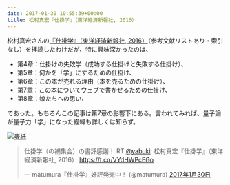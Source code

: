 ```yaml
---
date: 2017-01-30 10:55:39+00:00
title: 松村真宏『仕掛学』（東洋経済新報社, 2016）
---
```


松村真宏さんの[『仕掛学』（東洋経済新報社, 2016）](https://www.amazon.co.jp/dp/4492233733?tag=inquisitor-22)（参考文献リストあり・索引なし）を拝読したわけだが、特に興味深かったのは、

* 第4章：仕掛けの失敗学（成功する仕掛けと失敗する仕掛け）、
* 第5章：何かを「学」にするための仕掛け、
* 第6章：この本が売れる理由（本を売るための仕掛け）、
* 第7章：この本についてウェブで書かせるための仕掛け、
* 第8章：娘たちへの思い、

であった。もちろんこの記事は第7章の影響下にある。言われてみれば、量子論が量子力「学」になった経緯も詳しくは知らず。

[![表紙](https://images-fe.ssl-images-amazon.com/images/P/4492233733.09.jpg)](https://www.amazon.co.jp/dp/4492233733?tag=inquisitor-22)

<blockquote class="twitter-tweet" data-lang="ja"><p lang="ja" dir="ltr">仕掛学（の補集合）の書評感謝！ RT <a href="https://twitter.com/yabuki">@yabuki</a>: 松村真宏『仕掛学』（東洋経済新報社, 2016） <a href="https://t.co/VYdHWPcEGo">https://t.co/VYdHWPcEGo</a></p>&mdash; matumura『仕掛学』好評発売中！ (@matumura) <a href="https://twitter.com/matumura/status/826068630479646721">2017年1月30日</a></blockquote>
<script async src="//platform.twitter.com/widgets.js" charset="utf-8"></script>
